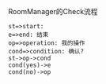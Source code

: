 RoomManager的Check流程

```flow
st=>start: 
e=>end: 结束
op=>operation: 我的操作
cond=>condition: 确认?
st->op->cond
cond(yes)->e
cond(no)->op
```



